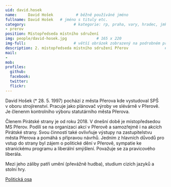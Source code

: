 ```yaml
---
uid: david.hosek
name:     David Hošek          # běžně používáné jméno
fullname: David Hošek   # jméno s tituly etc.
category:                     # kategorie: rp, praha, vary, hradec, jmk, senat
- prerov
position: Místopředseda místního sdružení
img: people/david-hosek.jpg             # 165 x 220
img-full:                     # větší obrázek zobrazený na podrobném profilu
description: 2. místopředseda místního sdružení Přerov                # kratký popis, max 160 znaků
mail:
- 
mob:         
profiles:
  github:
  facebook:       
  twitter:        
  flickr:       
---
```

David Hošek (* 28. 5. 1997) pochází z města Přerova kde vystudoval SPŠ v oboru strojírenství. Pracuje jako plánovač výroby ve slévárně v Přerově. Je členenm kontrolního výboru statutárního města Přerova.

Členem Pirátské strany je od roku 2018. V dnešní době je místopředsedou MS Přerov. Podílí se na organizaci akcí v Přerově a samozřejmě i na akcích Pirátské strany. Svou činností také ovlivňuje výstupy na zastupitelstvu města Přerova a pomáhá s přípravou návrhů. Jedním z hlavních důvodů pro vstup do strany byl zájem o politické dění v Přerově, sympatie ke stranickému programu a liberální smýšlení. Považuje se za pravicového liberála. 

Mezi jeho záliby patří umění (převážně hudba), studium cizích jazyků a stolní hry.

[Politická osa](https://interaktivni.rozhlas.cz/data/polkviz/results.html?e=42.7&d=46.8&g=61.9&s=68.5)
